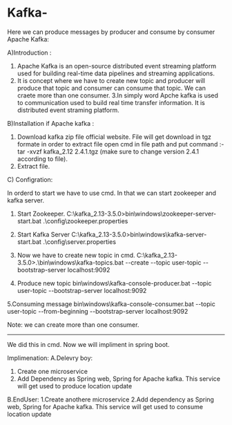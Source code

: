 # Kafka-
Here we can produce messages by producer and consume by consumer
Apache Kafka:
 
A)Introduction :
1. Apache Kafka is an open-source distributed event streaming platform used for building real-time data pipelines and streaming applications. 
2. It is concept where we have to create new topic and producer will produce that topic and consumer can consume that topic. We can craete more than one consumer. 
3.In simply word Apche kafka is used to communication used to build real time transfer information. It is distributed event straming platform.


B)Installation if Apache kafka :

1. Download kafka zip file official website. File will get download in tgz formate in order to extract file open cmd in file path and put command :- tar -xvzf kafka_2.12 2.4.1.tgz (make sure to change version 2.4.1 according to file).
2. Extract file.

C) Configration:

In orderd to start we have to use cmd. In that we can start zookeeper and kafka server.

1. Start Zookeeper.
C:\kafka_2.13-3.5.0>bin\windows\zookeeper-server-start.bat .\config\zookeeper.properties

2. Start Kafka Server
C:\kafka_2.13-3.5.0>bin\windows\kafka-server-start.bat .\config\server.properties

3. Now we have to create new topic in cmd.
C:\kafka_2.13-3.5.0>.\bin\windows\kafka-topics.bat --create --topic user-topic --bootstrap-server localhost:9092

4. Produce new topic 
bin\windows\kafka-console-producer.bat --topic user-topic --bootstrap-server localhost:9092

5.Consuming message
bin\windows\kafka-console-consumer.bat --topic user-topic --from-beginning --bootstrap-server localhost:9092

Note: we can create more than one consumer.

---------------------------------------------------


We did this in cmd. Now we will impliment in spring boot.

Implimenation:
A.Delevry boy:
1. Create one microservice 
2. Add Dependency as Spring web, Spring for Apache kafka.
This service will get used to produce location update


B.EndUser:
1.Create anothere microservice 
2.Add dependency as Spring web, Spring for Apache kafka.
This service will get used to consume location update
